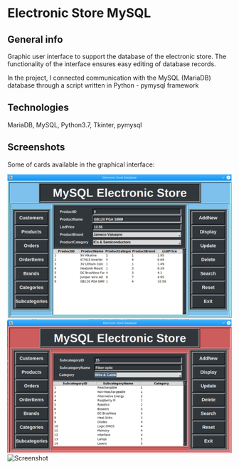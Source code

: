 # Electronic Store MySQL
## General info
Graphic user interface to support the database of the electronic store. The functionality of the interface ensures easy editing of database records.

In the project, I connected communication with the MySQL (MariaDB) database through a script written in Python - pymysql framework

## Technologies
MariaDB, MySQL, Python3.7, Tkinter, pymysql
## Screenshots
Some of cards available in the graphical interface:

![Screenshot](screenshot_eshop_sql.png)
![Screenshot](screenshot_eshop_sql_2.png)
![Screenshot](screenshot_eshop_sql_3.png)
